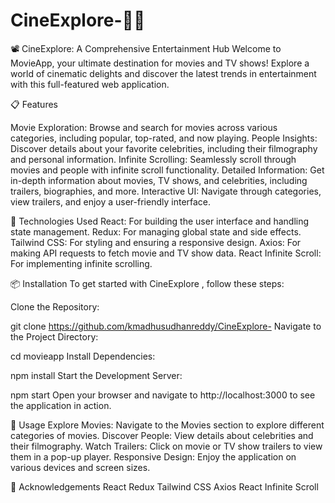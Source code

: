 # CineExplore-🎥🌟


📽️ CineExplore: A Comprehensive Entertainment Hub
Welcome to MovieApp, your ultimate destination for movies and TV shows! Explore a world of cinematic delights and discover the latest trends in entertainment with this full-featured web application.

📋 Features

Movie Exploration: Browse and search for movies across various categories, including popular, top-rated, and now playing.
People Insights: Discover details about your favorite celebrities, including their filmography and personal information.
Infinite Scrolling: Seamlessly scroll through movies and people with infinite scroll functionality.
Detailed Information: Get in-depth information about movies, TV shows, and celebrities, including trailers, biographies, and more.
Interactive UI: Navigate through categories, view trailers, and enjoy a user-friendly interface.


🔧 Technologies Used
React: For building the user interface and handling state management.
Redux: For managing global state and side effects.
Tailwind CSS: For styling and ensuring a responsive design.
Axios: For making API requests to fetch movie and TV show data.
React Infinite Scroll: For implementing infinite scrolling.

📦 Installation
To get started with CineExplore , follow these steps:

Clone the Repository:


git clone https://github.com/kmadhusudhanreddy/CineExplore-
Navigate to the Project Directory:

cd movieapp
Install Dependencies:


npm install
Start the Development Server:

npm start
Open your browser and navigate to http://localhost:3000 to see the application in action.

🚀 Usage
Explore Movies: Navigate to the Movies section to explore different categories of movies.
Discover People: View details about celebrities and their filmography.
Watch Trailers: Click on movie or TV show trailers to view them in a pop-up player.
Responsive Design: Enjoy the application on various devices and screen sizes.


🤝 Acknowledgements
React
Redux
Tailwind CSS
Axios
React Infinite Scroll

